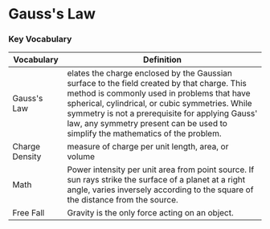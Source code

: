 # Gauss's Law

### Key Vocabulary

| Vocabulary | Definition | 
| --- | --- | 
| Gauss's Law| elates the charge enclosed by the Gaussian surface to the field created by that charge. This method is commonly used in problems that have spherical, cylindrical, or cubic symmetries. While symmetry is not a prerequisite for applying Gauss' law, any symmetry present can be used to simplify the mathematics of the problem. | 
| Charge Density | measure of charge per unit length, area, or volume | 
| Math | Power intensity per unit area from point source. If sun rays strike the surface of a planet at a right angle, varies inversely according to the square of the distance from the source. | 
| Free Fall | Gravity is the only force acting on an object.| 

